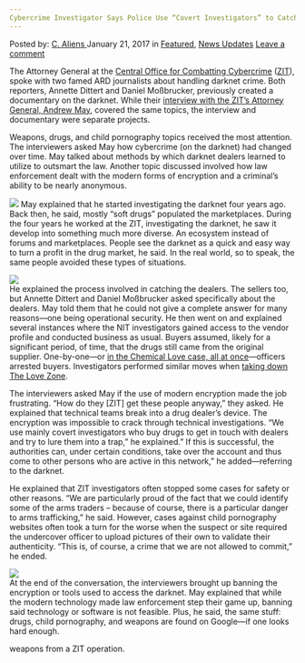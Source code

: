 ```yaml
---
Cybercrime Investigator Says Police Use “Covert Investigators” to Catch Darknet Vendors
---
```

<article class="post-listing post-17642 post type-post status-publish format-standard has-post-thumbnail hentry  tag-catch tag-covert tag-cybercrime tag-darknet tag-investigator tag-investigators tag-police tag-vendors">
    <div class="post-inner">
        <span>Posted by: <a href="https://www.deepdotweb.com/author/caliens/" title="">C. Aliens </a></span>
    <span>January 21, 2017</span>
    <span>in <a href="https://www.deepdotweb.com/category/deepdot-news/" rel="category tag">Featured</a>, <a href="https://www.deepdotweb.com/category/news-updates/" rel="category tag">News Updates</a></span>
    <span><a href="https://www.deepdotweb.com/2017/01/21/cybercrime-investigator-says-police-use-covert-investigators-catch-darknet-vendors/#respond">Leave a comment</a></span>
    </p>
    <div class="clear"></div>
    <div class="entry">
    <p>The Attorney General at the <a href="https://www.deepdotweb.com/2015/10/09/new-international-task-force-planned-to-combat-cyber-crime/">Central Office for Combatting Cybercrime</a> (<a href="https://gsta-frankfurt-justiz.hessen.de/irj/GSTA_Internet?cid=66c140a3e2c1e6f75757451f6db4574e">ZIT</a>), spoke with two famed ARD journalists about handling darknet crime. Both reporters, Annette Dittert and Daniel Moßbrucker, previously created a documentary on the darknet. While their <a href="http://www.ndr.de/nachrichten/netzwelt/Wir-setzen-vor-allem-verdeckte-Ermittler-ein,darknet124.html">interview with the ZIT’s Attorney General, Andrew May</a>, covered the same topics, the interview and documentary were separate projects.</p>
    <p>Weapons, drugs, and child pornography topics received the most attention. The interviewers asked May how cybercrime (on the darknet) had changed over time. May talked about methods by which darknet dealers learned to utilize to outsmart the law. Another topic discussed involved how law enforcement dealt with the modern forms of encryption and a criminal’s ability to be nearly anonymous.</p>
    <p><img class="wp-image-17646 aligncenter" src="/imgs/2017/01/word-image-20.jpeg" srcset="/imgs/2017/01/word-image-20.jpeg 568w, /imgs/2017/01/word-image-20-300x169.jpeg 300w" sizes="(max-width: 568px) 100vw, 568px" /> May explained that he started investigating the darknet four years ago. Back then, he said, mostly “soft drugs” populated the marketplaces. During the four years he worked at the ZIT, investigating the darknet, he saw it develop into something much more diverse. An ecosystem instead of forums and marketplaces. People see the darknet as a quick and easy way to turn a profit in the drug market, he said. In the real world, so to speak, the same people avoided these types of situations.</p>
    <p><img class="wp-image-17647 aligncenter" src="/imgs/2017/01/word-image-21.jpeg" srcset="/imgs/2017/01/word-image-21.jpeg 568w, /imgs/2017/01/word-image-21-300x169.jpeg 300w" sizes="(max-width: 568px) 100vw, 568px" /><br />
    He explained the process involved in catching the dealers. The sellers too, but Annette Dittert and Daniel Moßbrucker asked specifically about the dealers. May told them that he could not give a complete answer for many reasons—one being operational security. He then went on and explained several instances where the NIT investigators gained access to the vendor profile and conducted business as usual. Buyers assumed, likely for a significant period, of time, that the drugs still came from the original supplier. One-by-one—or <a href="https://www.deepdotweb.com/2016/09/12/nationwide-raid-vendor-chemical-loves-customers-germany/">in the Chemical Love case, all at once</a>—officers arrested buyers. Investigators performed similar moves when <a href="https://www.deepdotweb.com/2016/07/20/police-infiltrated-darknet-forum-hunt-pedophiles/">taking down The Love Zone</a>.</p>
    <p>The interviewers asked May if the use of modern encryption made the job frustrating. “How do they [ZIT] get these people anyway,” they asked. He explained that technical teams break into a drug dealer’s device. The encryption was impossible to crack through technical investigations. “We use mainly covert investigators who buy drugs to get in touch with dealers and try to lure them into a trap,” he explained.” If this is successful, the authorities can, under certain conditions, take over the account and thus come to other persons who are active in this network,” he added—referring to the darknet.</p>
    <p>He explained that ZIT investigators often stopped some cases for safety or other reasons. “We are particularly proud of the fact that we could identify some of the arms traders &#8211; because of course, there is a particular danger to arms trafficking,” he said. However, cases against child pornography websites often took a turn for the worse when the suspect or site required the undercover officer to upload pictures of their own to validate their authenticity. “This is, of course, a crime that we are not allowed to commit,” he ended.</p>
    <p><img class="wp-image-17648 aligncenter" src="/imgs/2017/01/word-image-22.jpeg" srcset="/imgs/2017/01/word-image-22.jpeg 568w, /imgs/2017/01/word-image-22-300x169.jpeg 300w" sizes="(max-width: 568px) 100vw, 568px" /><br />
    At the end of the conversation, the interviewers brought up banning the encryption or tools used to access the darknet. May explained that while the modern technology made law enforcement step their game up, banning said technology or software is not feasible. Plus, he said, the same stuff: drugs, child pornography, and weapons are found on Google—if one looks hard enough.</p>
    <p>weapons from a ZIT operation.</p>
    </div>
    <span style="display:none"><a href="https://www.deepdotweb.com/tag/catch/" rel="tag">catch</a> <a href="https://www.deepdotweb.com/tag/covert/" rel="tag">covert</a> <a href="https://www.deepdotweb.com/tag/cybercrime/" rel="tag">cybercrime</a> <a href="https://www.deepdotweb.com/tag/darknet/" rel="tag">darknet</a> <a href="https://www.deepdotweb.com/tag/investigator/" rel="tag">investigator</a> <a href="https://www.deepdotweb.com/tag/investigators/" rel="tag">investigators</a> <a href="https://www.deepdotweb.com/tag/police/" rel="tag">police</a> <a href="https://www.deepdotweb.com/tag/vendors/" rel="tag">vendors</a></span> <span style="display:none" class="updated">2017-01-21</span>
    <div style="display:none" class="vcard author" itemprop="author" itemscope itemtype="http://schema.org/Person"><strong class="fn" itemprop="name"><a href="https://www.deepdotweb.com/author/caliens/" title="Posts by C. Aliens" rel="author">C. Aliens</a></strong></div>
    </div>
</article>

